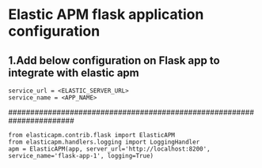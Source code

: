 # Elastic APM flask application configuration

## 1.Add below configuration on Flask app to integrate with elastic apm
```
service_url = <ELASTIC_SERVER_URL>
service_name = <APP_NAME>
```
#######################################################################
```
from elasticapm.contrib.flask import ElasticAPM
from elasticapm.handlers.logging import LoggingHandler
apm = ElasticAPM(app, server_url='http://localhost:8200', service_name='flask-app-1', logging=True)
```
 